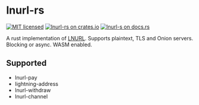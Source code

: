 # lnurl-rs

[![MIT licensed](https://img.shields.io/badge/license-MIT-blue.svg)](https://github.com/benthecarman/lnurl-rs/blob/master/LICENSE)
[![lnurl-rs on crates.io](https://img.shields.io/crates/v/lnurl-rs.svg)](https://crates.io/crates/lnurl-rs)
[![lnurl-s on docs.rs](https://docs.rs/lnurl-rs/badge.svg)](https://docs.rs/lnurl-rs)

A rust implementation of [LNURL](https://github.com/lnurl/luds). Supports plaintext, TLS and Onion servers. Blocking or async. WASM enabled.

## Supported

- lnurl-pay
- lightning-address
- lnurl-withdraw
- lnurl-channel
